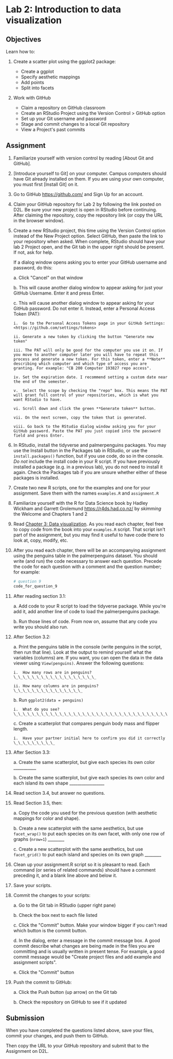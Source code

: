 # Lab 2: Introduction to data visualization

## Objectives

Learn how to:

1.  Create a scatter plot using the ggplot2 package:

    -   Create a ggplot
    -   Specify aesthetic mappings
    -   Add points
    -   Split into facets

2.  Work with GitHub

    -   Claim a repository on GitHub classroom
    -   Create an RStudio Project using the Version Control > GitHub option
    -   Set up your Git username and password
    -   Stage and commit changes to a local Git repository
    -   View a Project's past commits

## Assignment

1.  Familiarize yourself with version control by reading [About Git and GitHub].

2.  [Introduce yourself to Git] on your computer. Campus computers should have Git already installed on them. If you are using your own computer, you must first [Install Git] on it.

3.  Go to GitHub <https://github.com/> and Sign Up for an account.

4.  Claim your GitHub repository for Lab 2 by following the link posted on D2L. Be sure your new project is open in RStudio before continuing. After claiming the repository, copy the repository link (or copy the URL in the browser window).

5.  Create a new RStudio project, this time using the Version Control option instead of the New Project option. Select GitHub, then paste the link to your repository when asked. When complete, RStudio should have your lab 2 Project open, and the Git tab in the upper right should be present. If not, ask for help.

    If a dialog window opens asking you to enter your GitHub username and password, do this:

    a.  Click "Cancel" on that window

    b.  This will cause another dialog window to appear asking for just your GitHub Username. Enter it and press Enter.

    c.  This will cause another dialog window to appear asking for your GitHub password. Do not enter it. Instead, enter a Personal Access Token (PAT):

        i.  Go to the Personal Access Tokens page in your GitHub Settings: <https://github.com/settings/tokens>

        ii. Generate a new token by clicking the button "Generate new token"

        iii. The PAT will only be good for the computer you use it on. If you move to another computer later you will have to repeat this process and generate a new token. For this token, enter a **Note** describing which computer and which type of access you are granting. For example: "CB 200 Computer 193827 repo access".

        iv. Set the expiration date. I recommend setting a custom date near the end of the semester.

        v.  Select the scope by checking the "repo" box. This means the PAT will grant full control of your repositories, which is what you want RStudio to have.

        vi. Scroll down and click the green **Generate token** button.

        vii. On the next screen, copy the token that is generated.

        viii. Go back to the RStudio dialog window asking you for your GitHub password. Paste the PAT you just copied into the password field and press Enter.

6.  In RStudio, install the tidyverse and palmerpenguins packages. You may use the Install button in the Packages tab in RStudio, or use the `install.packages()` function, but if you use code, do so in the console. *Do not* include the install code in your R script. If you have previously installed a package (e.g. in a previous lab), you do not need to install it again. Check the Packages tab if you are unsure whether either of these packages is installed.

7.  Create two new R scripts, one for the examples and one for your assignment. Save them with the names `examples.R` and `assignment.R`

8.  Familiarize yourself with the R for Data Science book by Hadley Wickham and Garrett Grolemund <https://r4ds.had.co.nz/> by *skimming* the Welcome and Chapters 1 and 2

9.  Read [Chapter 3: Data visualization](https://r4ds.had.co.nz/data-visualisation.html). As you read each chapter, feel free to copy code from the book into your `examples.R` script. That script isn't part of the assignment, but you may find it useful to have code there to look at, copy, modify, etc.

10. After you read each chapter, there will be an accompanying assignment using the penguins table in the palmerpenguins dataset. You should write (and run) the code necessary to answer each question. Precede the code for each question with a comment and the question number; for example:

    
    ```r
    # question 9
    code_for_question_9
    ```

11. After reading section 3.1:

    a.  Add code to your R script to load the tidyverse package. While you're add it, add another line of code to load the palmerpenguins package.

    b.  Run those lines of code. From now on, assume that any code you write you should also run.

12. After Section 3.2:

    a.  Print the penguins table in the console (write penguins in the script, then run that line). Look at the output to remind yourself what the variables (columns) are. If you want, you can open the data in the data viewer using `View(penguins)`. Answer the following questions:

        i.  How many rows are in penguins? \_\_\_\_\_\_\_\_\_\_\_\_\_\_\_\_\_\_

        ii. How many columns are in penguins? \_\_\_\_\_\_\_\_\_\_\_\_\_\_\_

    b.  Run `ggplot2(data = penguins)`

        i.  What do you see? \_\_\_\_\_\_\_\_\_\_\_\_\_\_\_\_\_\_\_\_\_\_\_\_\_\_\_\_\_\_\_\_\_\_\_\_\_\_\_\_\_\_\_\_\_\_\_\_\_\_\_\_\_\_\_\_\_\_\_\_\_\_\_\_\_\_\_\_\_\_\_\_\_\_\_\_\_

    c.  Create a scatterplot that compares penguin body mass and flipper length.

        i.  Have your partner initial here to confirm you did it correctly \_\_\_\_\_\_\_\_\_

13. After Section 3.3:

    a.  Create the same scatterplot, but give each species its own color  \_\_\_\_\_\_\_\_\_\_\_

    b.  Create the same scatterplot, but give each species its own color and each island its own shape \_\_\_\_\_\_\_\_\_\_\_\_\_\_\_\_\_

14. Read section 3.4, but answer no questions.

15. Read Section 3.5, then:

    a.  Copy the code you used for the previous question (with aesthetic mappings for color and shape).

    b.  Create a new scatterplot with the same aesthetics, but use `facet_wrap()` to put each species on its own facet, with only one row of graphs (`nrow=1`) \_\_\_\_\_\_\_\_

    c.  Create a new scatterplot with the same aesthetics, but use `facet_grid()` to put each island and species on its own graph \_\_\_\_\_\_\_\_

16. Clean up your assignment.R script so it is pleasant to read. Each command (or series of related commands) should have a comment preceding it, and a blank line above and below it.

17. Save your scripts.

18. Commit the changes to your scripts:

    a.  Go to the Git tab in RStudio (upper right pane)

    b.  Check the box next to each file listed

    c.  Click the "Commit" button. Make your window bigger if you can't read which button is the commit button.

    d.  In the dialog, enter a message in the commit message box. A good commit describe what changes are being made in the files you are committing and is usually written in present tense. For example, a good commit message would be "Create project files and add example and assignment scripts".

    e.  Click the "Commit" button

19. Push the commit to GitHub:

    a.  Click the Push button (up arrow) on the Git tab

    b.  Check the repository on GitHub to see if it updated

## Submission

When you have completed the questions listed above, save your files, commit your changes, and push them to GitHub.

Then copy the URL to your GitHub repository and submit that to the Assignment on D2L.
